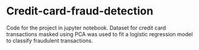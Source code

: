 # Credit-card-fraud-detection
Code for the project in jupyter notebook. Dataset for credit card transactions masked using PCA was used to fit a logistic regression model to classify fraudulent transactions.
